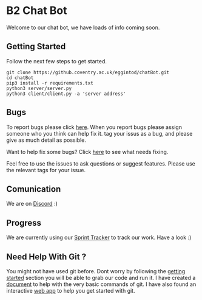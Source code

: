 # B2 Chat Bot
Welcome to our chat bot, we have loads of info coming soon.

## Getting Started
Follow the next few steps to get started.
```
git clone https://github.coventry.ac.uk/eggintod/chatBot.git
cd chatBot
pip3 install -r requirements.txt
python3 server/server.py
python3 client/client.py -a 'server address'
```

## Bugs
To report bugs please click [here](https://github.coventry.ac.uk/eggintod/chatBot/issues/new). When you report bugs please assign someone who you think can help fix it. tag your issus as a bug, and please give as much detail as possible.

Want to help fix some bugs? Click [here](https://github.coventry.ac.uk/eggintod/chatBot/issues?utf8=%E2%9C%93&q=is%3Aissue%20is%3Aopen%20is%3Abeginner%20) to see what needs fixing.

Feel free to use the issues to ask questions or suggest features. Please use the relevant tags for your issue.

## Comunication
We are on [Discord](https://discord.gg/FkX5Y6G) :)

## Progress
We are currently using our [Sprint Tracker](http://goo.gl/GNt4Bn) to track our work. Have a look :)

## Need Help With Git ?
You might not have used git before. Dont worry by following the [getting started](https://github.coventry.ac.uk/eggintod/chatBot#getting-started) section you will be able to grab our code and run it. I have created a [document](https://docs.google.com/document/d/15hcAJ_JbFFlRi2ETfEzvyAO5gww4MC5464_qTIiNPoM/edit?usp=sharing) to help with the very basic commands of git. I have also found an interactive [web app](https://try.github.io/levels/1/challenges/1) to help you get started with git.